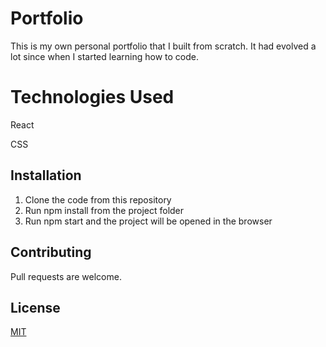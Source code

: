 # Portfolio

This is my own personal portfolio that I built from scratch. It had evolved a lot since when I started learning how to code.

# Technologies Used
React

CSS

## Installation

1. Clone the code from this repository
2. Run npm install from the project folder
3. Run npm start and the project will be opened in the browser



## Contributing
Pull requests are welcome.

## License
[MIT](https://choosealicense.com/licenses/mit/)
